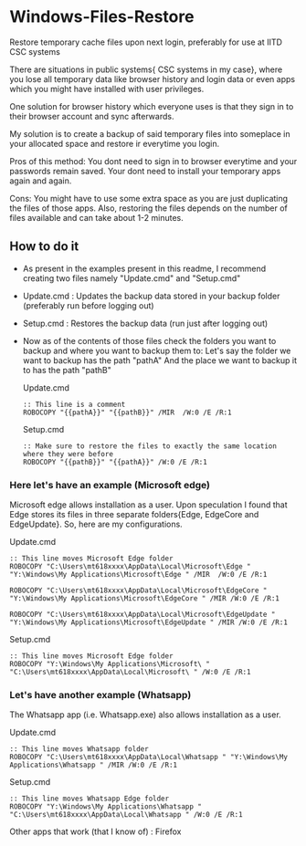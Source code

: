 # Windows-Files-Restore
Restore temporary cache files upon next login, preferably for use at IITD CSC systems

There are situations in public systems{ CSC systems in my case}, where you lose all temporary data like browser history and login data or even apps which you might have installed with user privileges.

One solution for browser history which everyone uses is that they sign in to their browser account and sync afterwards.

My solution is to create a backup of said temporary files into someplace in your allocated space and restore ir everytime you login.

Pros of this method: You dont need to sign in to browser everytime and your passwords remain saved. Your dont need to install your temporary apps again and again.

Cons: You might have to use some extra space as you are just duplicating the files of those apps. Also, restoring the files depends on the number of files available and can take about 1-2 minutes.

## How to do it
* As present in the examples present in this readme, I recommend creating two files namely "Update.cmd" and "Setup.cmd"
* Update.cmd : Updates the backup data stored in your backup folder (preferably run before logging out)
* Setup.cmd  : Restores the backup data (run just after logging out)
* Now as of the contents of those files check the folders you want to backup and where you want to backup them to:
  Let's say the folder we want to backup has the path "pathA"
  And the place we want to backup it  to has the path "pathB"
  
  Update.cmd
  ```
  :: This line is a comment
  ROBOCOPY "{{pathA}}" "{{pathB}}" /MIR  /W:0 /E /R:1
  ```
  Setup.cmd
  ```
  :: Make sure to restore the files to exactly the same location where they were before
  ROBOCOPY "{{pathB}}" "{{pathA}}" /W:0 /E /R:1
  ```
  
### Here let's have an example (Microsoft edge)
  Microsoft edge allows installation as a user. Upon speculation I found that Edge stores its files in three separate folders{Edge, EdgeCore and EdgeUpdate}. So, here are my configurations.
  
  Update.cmd
  ```
  :: This line moves Microsoft Edge folder
  ROBOCOPY "C:\Users\mt618xxxx\AppData\Local\Microsoft\Edge " "Y:\Windows\My Applications\Microsoft\Edge " /MIR  /W:0 /E /R:1

  ROBOCOPY "C:\Users\mt618xxxx\AppData\Local\Microsoft\EdgeCore " "Y:\Windows\My Applications\Microsoft\EdgeCore " /MIR /W:0 /E /R:1

  ROBOCOPY "C:\Users\mt618xxxx\AppData\Local\Microsoft\EdgeUpdate " "Y:\Windows\My Applications\Microsoft\EdgeUpdate " /MIR /W:0 /E /R:1
  ```

  Setup.cmd
  ```
  :: This line moves Microsoft Edge folder
  ROBOCOPY "Y:\Windows\My Applications\Microsoft\ " "C:\Users\mt618xxxx\AppData\Local\Microsoft\ " /W:0 /E /R:1
  ```

### Let's have another example (Whatsapp)
  The Whatsapp app (i.e. Whatsapp.exe) also allows installation as a user.
  
  Update.cmd
  ```
  :: This line moves Whatsapp folder
  ROBOCOPY "C:\Users\mt618xxxx\AppData\Local\Whatsapp " "Y:\Windows\My Applications\Whatsapp " /MIR /W:0 /E /R:1
  ```

  Setup.cmd
  ```
  :: This line moves Whatsapp Edge folder
  ROBOCOPY "Y:\Windows\My Applications\Whatsapp " "C:\Users\mt618xxxx\AppData\Local\Whatsapp " /W:0 /E /R:1
  ```

Other apps that work (that I know of) : Firefox
